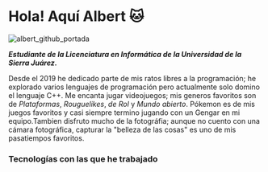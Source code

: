 # Hola! Aquí Albert 🐱
![albert_github_portada](https://github.com/user-attachments/assets/f33b6c8f-b0b8-4b77-803f-dc22e06f9120)

**_Estudiante de la Licenciatura en Informática de la Universidad de la Sierra Juárez._**

Desde el 2019 he dedicado parte de mis ratos libres a la programación; he explorado varios lenguajes de programación pero actualmente solo domino el lenguaje C++. Me encanta jugar videojuegos; mis generos favoritos son de _Plataformas_, _Rouguelikes_, _de Rol_ y _Mundo abierto_. Pókemon es de mis juegos favoritos y casi siempre termino jugando con un Gengar en mi equipo.Tambien disfruto mucho de la fotográfia; aunque no cuento con una cámara fotográfica, capturar la "belleza de las cosas" es uno de mis pasatiempos favoritos.

### Tecnologías con las que he trabajado



<!--
**albertholto0/albertholto0** is a ✨ _special_ ✨ repository because its `README.md` (this file) appears on your GitHub profile.

Here are some ideas to get you started:

- 🔭 I’m currently working on ...
- 🌱 I’m currently learning ...
- 👯 I’m looking to collaborate on ...
- 🤔 I’m looking for help with ...
- 💬 Ask me about ...
- 📫 How to reach me: ...
- 😄 Pronouns: ...
- ⚡ Fun fact: ...
-->
